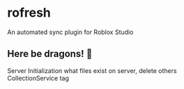 # rofresh

An automated sync plugin for Roblox Studio

## Here be dragons! 🐉

Server
	Initialization
		what files exist on server, delete others
		CollectionService tag


